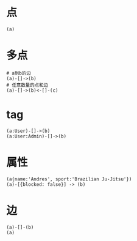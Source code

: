 # 点
```
(a)
```

# 多点

```
# a到b的边
(a)-[]->(b)
# 任意数量的点和边
(a)-[]->(b)<-[]-(c)
```

# tag
```
(a:User)-[]->(b)
(a:User:Admin)-[]->(b)
```

# 属性
```
(a{name:'Andres', sport:'Brazilian Ju-Jitsu'})
(a)-[{blocked: false}] -> (b)
```

# 边
```
(a)-[]-(b)
(a)
```